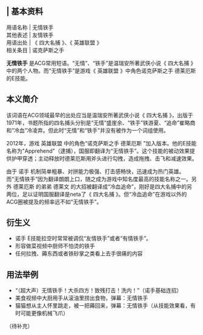 |  **基本资料**  
---  
用语名称  |  无情铁手   
其他表述  |  友情铁手   
用语出处  |  《  四大名捕  》、《  英雄联盟  》   
相关条目  |  诺克萨斯之手   
  
**无情铁手** 是ACG常用短语。“无情”、“铁手”是温瑞安所著武侠小说《  四大名捕  》中的两个人物。而“无情铁手”是游戏《  英雄联盟
》中角色诺克萨斯之手  德莱厄斯  的E技能。

##  本义简介

该词语在ACG领域最早的出处应当是温瑞安所著武侠小说《  四大名捕
》，出版于1971年，书题所指的四名捕头分别是“无情”盛崖余、“铁手”铁游夏、“追命”崔略商和“冷血”冷凌弃。但此时“无情”和“铁手”并没有被作为一个词组使用。

2012年，游戏  英雄联盟  中的角色“诺克萨斯之手  德莱厄斯
”加入版本。他的E技能名称为"Apprehend"（逮捕），国服即翻译为“无情铁手”。这个技能的被动效果提供护甲穿透；主动释放时德莱厄斯用斧头进行勾拽，造成拖拽、击飞和减速效果。

由于  诺手  机制简单粗暴、对拼能力极强、打击感畅快，迅速成为热门英雄。而“无情铁手”因为翻译朗朗上口，随之成为游戏中知名度最高的技能名称之一。另外
德莱厄斯  的弟弟  德莱文  的大招被翻译成“冷血追命”，刚好是四大名捕中的另两位，足以证明国服翻译是neta了《  四大名捕
》。但“冷血追命”在游戏以外的ACG圈被提及的频率远不如“无情铁手”。

##  衍生义

  * 诺手  E技能拉空时常常被调侃“友情铁手”或者“有情铁手”。 
  * 形容做菜视频中厨师不怕烫的铁手 
  * 任何拉拽、薅东西或者铁砂掌之类看上去手很痛的内容 

##  用法举例

  * “（超大声）无情铁手！大杀四方！致残打击！洗内！”（诺手基础连招） 
  * 美食视频中大厨用手从滚油里捞出食物，弹幕：无情铁手 
  * 猫猫想从主人怀里跳走，被一把薅回来，弹幕：无情铁手（从技能效果看，有时可能更像机械飞爪） 

（待补充）

